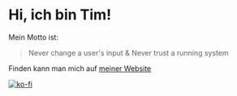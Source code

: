 # Hi, ich bin Tim!

Mein Motto ist:
> Never change a user's input &
> Never trust a running system

Finden kann man mich auf [meiner Website](https://timmorgner.de "Tim Morgner")

[![ko-fi](https://ko-fi.com/img/githubbutton_sm.svg)](https://ko-fi.com/B0B3XPF4J)

<!-- Na, da will es jemand aber genau wissen... -->
